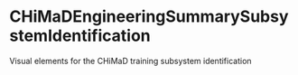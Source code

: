 # CHiMaDEngineeringSummarySubsystemIdentification
Visual elements for the CHiMaD training subsystem identification
